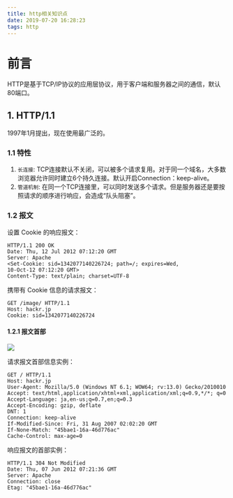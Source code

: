 ```yaml
---
title: http相关知识点
date: 2019-07-20 16:28:23
tags: http
---
```


# 前言

HTTP是基于TCP/IP协议的应用层协议，用于客户端和服务器之间的通信，默认80端口。

## 1. HTTP/1.1

1997年1月提出，现在使用最广泛的。

### 1.1 特性

1. `长连接`:  TCP连接默认不关闭，可以被多个请求复用。对于同一个域名，大多数浏览器允许同时建立6个持久连接。默认开启Connection：keep-alive。
2. `管道机制`: 在同一个TCP连接里，可以同时发送多个请求。但是服务器还是要按照请求的顺序进行响应，会造成“队头阻塞”。

### 1.2 报文

设置 Cookie 的响应报文：

```http
HTTP/1.1 200 OK
Date: Thu, 12 Jul 2012 07:12:20 GMT
Server: Apache
<Set-Cookie: sid=1342077140226724; path=/; expires=Wed,
10-Oct-12 07:12:20 GMT>
Content-Type: text/plain; charset=UTF-8
```

携带有 Cookie 信息的请求报文：

```http
GET /image/ HTTP/1.1
Host: hackr.jp
Cookie: sid=1342077140226724
```

#### 1.2.1 报文首部

![](message.jpg)

请求报文首部信息实例：

```http
GET / HTTP/1.1
Host: hackr.jp
User-Agent: Mozilla/5.0 (Windows NT 6.1; WOW64; rv:13.0) Gecko/2010010
Accept: text/html,application/xhtml+xml,application/xml;q=0.9,*/*; q=0
Accept-Language: ja,en-us;q=0.7,en;q=0.3
Accept-Encoding: gzip, deflate
DNT: 1
Connection: keep-alive
If-Modified-Since: Fri, 31 Aug 2007 02:02:20 GMT
If-None-Match: "45bae1-16a-46d776ac"
Cache-Control: max-age=0
```

响应报文的首部实例：

```http
HTTP/1.1 304 Not Modified
Date: Thu, 07 Jun 2012 07:21:36 GMT
Server: Apache
Connection: close
Etag: "45bae1-16a-46d776ac"
```

